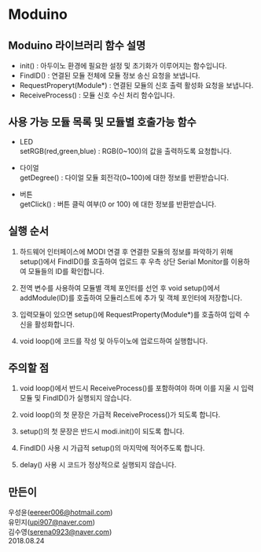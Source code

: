 # Moduino

## Moduino 라이브러리 함수 설명
* init() : 아두이노 환경에 필요한 설정 및 초기화가 이루어지는 함수입니다.<br/>
* FindID() : 연결된 모듈 전체에 모듈 정보 송신 요청을 보냅니다.<br/>
* RequestProperyt(Module*) : 연결된 모듈의 신호 출력 활성화 요청을 보냅니다.<br/>
* ReceiveProcess() : 모듈 신호 수신 처리 함수입니다.<br/>

## 사용 가능 모듈 목록 및 모듈별 호출가능 함수
* LED<br/>
setRGB(red,green,blue) : RGB(0~100)의 값을 출력하도록 요청합니다.<br/>

* 다이얼<br/>
getDegree() : 다이얼 모듈 회전각(0~100)에 대한 정보를 반환받습니다.<br/>

* 버튼<br/>
getClick() : 버튼 클릭 여부(0 or 100) 에 대한 정보를 반환받습니다.<br/>

## 실행 순서
1. 하드웨어 인터페이스에 MODI 연결 후 연결한 모듈의 정보를 파악하기 위해 setup()에서 FindID()를 호출하여 업로드 후 우측 상단 Serial Monitor를 이용하여 모듈들의 ID를 확인합니다.<br/>

2. 전역 변수를 사용하여 모듈별 객체 포인터를 선언 후 void setup()에서 addModule(ID)를 호출하여 모듈리스트에 추가 및 객체 포인터에 저장합니다.<br/>

3. 입력모듈이 있으면 setup()에 RequestProperty(Module*)를 호출하여 입력 수신을 활성화합니다.<br/>

4. void loop()에 코드를 작성 및 아두이노에 업로드하여 실행합니다.<br/>

## 주의할 점
1. void loop()에서 반드시 ReceiveProcess()를 포함하여야 하며 이를 지울 시 입력 모듈 및 FindID()가 실행되지 않습니다.<br/>

2. void loop()의 첫 문장은 가급적 ReceiveProcess()가 되도록 합니다.<br/>

3. setup()의 첫 문장은 반드시 modi.init()이 되도록 합니다.<br/>

4. FindID() 사용 시 가급적 setup()의 마지막에 적어주도록 합니다.<br/>

5. delay() 사용 시 코드가 정상적으로 실행되지 않습니다.<br/>

## 만든이
우성윤(eereer006@hotmail.com)<br/>
유민지(upi907@naver.com)<br/>
김수영(serena0923@naver.com)<br/>
2018.08.24<br/>